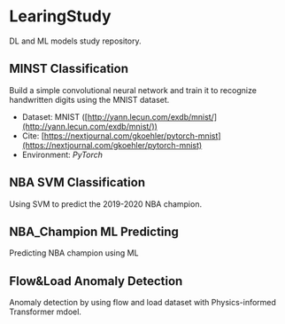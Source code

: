# LearingStudy

DL and ML models study repository.

## MINST Classification

Build a simple convolutional neural network and train it to recognize handwritten digits using the MNIST dataset.

* Dataset: MNIST ([http://yann.lecun.com/exdb/mnist/](http://yann.lecun.com/exdb/mnist/))
* Cite: [https://nextjournal.com/gkoehler/pytorch-mnist](https://nextjournal.com/gkoehler/pytorch-mnist)
* Environment: *PyTorch*

## NBA SVM Classification

Using SVM to predict the 2019-2020 NBA champion.

## NBA_Champion ML Predicting

Predicting NBA champion using ML

## Flow&Load Anomaly Detection

Anomaly detection by using flow and load dataset with Physics-informed Transformer mdoel.

